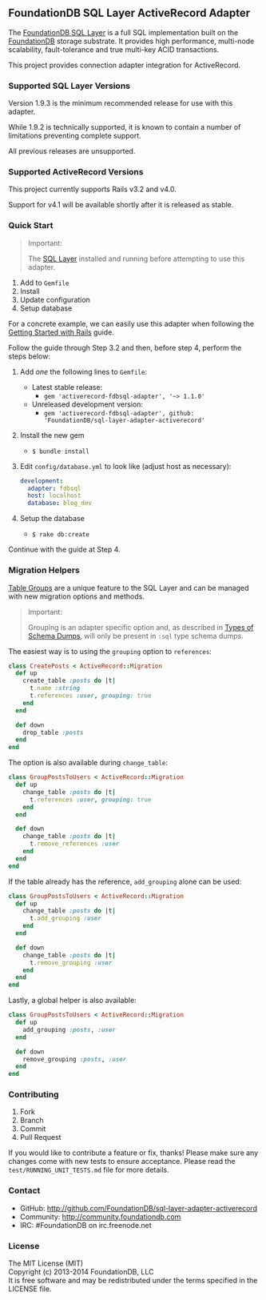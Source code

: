 ## FoundationDB SQL Layer ActiveRecord Adapter

The [FoundationDB SQL Layer](https://github.com/FoundationDB/sql-layer) is a
full SQL implementation built on the [FoundationDB](https://foundationdb.com)
storage substrate. It provides high performance, multi-node scalability,
fault-tolerance and true multi-key ACID transactions.

This project provides connection adapter integration for ActiveRecord.


### Supported SQL Layer Versions

Version 1.9.3 is the minimum recommended release for use with this adapter.

While 1.9.2 is technically supported, it is known to contain a number of
limitations preventing complete support.

All previous releases are unsupported.


### Supported ActiveRecord Versions

This project currently supports Rails v3.2 and v4.0.

Support for v4.1 will be available shortly after it is released as stable.


### Quick Start

> Important:
> 
> The [SQL Layer](https://foundationdb.com/layers/sql/) installed and running
> before attempting to use this adapter.
> 

1. Add to `Gemfile`
2. Install
3. Update configuration
4. Setup database

For a concrete example, we can easily use this adapter when following the
[Getting Started with Rails](http://guides.rubyonrails.org/v4.0.2/getting_started.html)
guide.

Follow the guide through Step 3.2 and then, before step 4, perform the steps below:

1. Add *one* the following lines to `Gemfile`:
    - Latest stable release:
        - `gem 'activerecord-fdbsql-adapter', '~> 1.1.0'`
    - Unreleased development version:
        - `gem 'activerecord-fdbsql-adapter', github: 'FoundationDB/sql-layer-adapter-activerecord'`
2. Install the new gem
    - `$ bundle install`
3. Edit `config/database.yml` to look like (adjust host as necessary):

    ```yaml
    development:
      adapter: fdbsql
      host: localhost
      database: blog_dev
   ```
4. Setup the database
    - `$ rake db:create`

Continue with the guide at Step 4.


### Migration Helpers

[Table Groups](https://foundationdb.com/layers/sql/GettingStarted/table.groups.html)
are a unique feature to the SQL Layer and can be managed with new
migration options and methods.

> Important:
> 
> Grouping is an adapter specific option and, as described in
> [Types of Schema Dumps](http://guides.rubyonrails.org/migrations.html#types-of-schema-dumps),
> will only be present in `:sql` type schema dumps.

The easiest way is to using the `grouping` option to `references`:

```ruby
class CreatePosts < ActiveRecord::Migration
  def up
    create_table :posts do |t|
      t.name :string
      t.references :user, grouping: true
    end
  end

  def down
    drop_table :posts
  end
end
```

The option is also available during `change_table`:

```ruby
class GroupPostsToUsers < ActiveRecord::Migration
  def up
    change_table :posts do |t|
      t.references :user, grouping: true
    end
  end

  def down
    change_table :posts do |t|
      t.remove_references :user
    end
  end
end
```

If the table already has the reference, `add_grouping` alone can be used:

```ruby
class GroupPostsToUsers < ActiveRecord::Migration
  def up
    change_table :posts do |t|
      t.add_grouping :user
    end
  end

  def down
    change_table :posts do |t|
      t.remove_grouping :user
    end
  end
end
```

Lastly, a global helper is also available:

```ruby
class GroupPostsToUsers < ActiveRecord::Migration
  def up
    add_grouping :posts, :user
  end

  def down
    remove_grouping :posts, :user
  end
end
```


### Contributing

1. Fork
2. Branch
3. Commit
4. Pull Request

If you would like to contribute a feature or fix, thanks! Please make
sure any changes come with new tests to ensure acceptance. Please read
the `test/RUNNING_UNIT_TESTS.md` file for more details.

### Contact

* GitHub: http://github.com/FoundationDB/sql-layer-adapter-activerecord
* Community: http://community.foundationdb.com
* IRC: #FoundationDB on irc.freenode.net

### License

The MIT License (MIT)  
Copyright (c) 2013-2014 FoundationDB, LLC  
It is free software and may be redistributed under the terms specified
in the LICENSE file.

